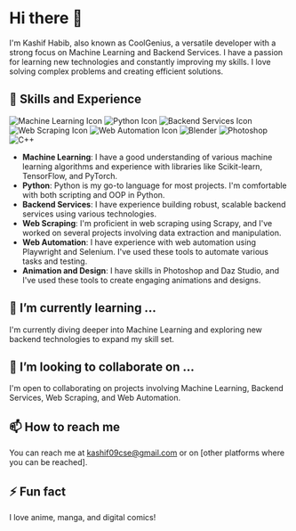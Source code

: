 # Hi there 👋

I'm Kashif Habib, also known as CoolGenius, a versatile developer with a strong focus on Machine Learning and Backend Services. I have a passion for learning new technologies and constantly improving my skills. I love solving complex problems and creating efficient solutions.

## 🔭 Skills and Experience
![Machine Learning Icon](https://img.icons8.com/color/100/artificial-intelligence.png) ![Python Icon](https://img.icons8.com/color/100/python--v1.png) ![Backend Services Icon](https://img.icons8.com/officel/100/code.png) ![Web Scraping Icon](https://img.icons8.com/ios/100/spiderweb.png) ![Web Automation Icon](https://img.icons8.com/pulsar-gradient/100/selenium-test-automation.png) ![Blender](https://img.icons8.com/color/100/blender-3d.png) ![Photoshop](https://img.icons8.com/color/100/adobe-photoshop--v1.png) ![C++](https://img.icons8.com/color/48/c-plus-plus-logo.png)

- **Machine Learning**: I have a good understanding of various machine learning algorithms and experience with libraries like Scikit-learn, TensorFlow, and PyTorch.
- **Python**: Python is my go-to language for most projects. I'm comfortable with both scripting and OOP in Python.
- **Backend Services**: I have experience building robust, scalable backend services using various technologies.
- **Web Scraping**: I'm proficient in web scraping using Scrapy, and I've worked on several projects involving data extraction and manipulation.
- **Web Automation**: I have experience with web automation using Playwright and Selenium. I've used these tools to automate various tasks and testing.
- **Animation and Design**: I have skills in Photoshop and Daz Studio, and I've used these tools to create engaging animations and designs.
  
## 🌱 I’m currently learning ...

I'm currently diving deeper into Machine Learning and exploring new backend technologies to expand my skill set.

## 👯 I’m looking to collaborate on ...

I'm open to collaborating on projects involving Machine Learning, Backend Services, Web Scraping, and Web Automation.

## 📫 How to reach me

You can reach me at kashif09cse@gmail.com or on [other platforms where you can be reached].

## ⚡ Fun fact

I love anime, manga, and digital comics!
